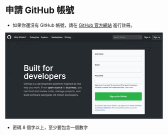# 申請 GitHub 帳號

* 如果你還沒有 GitHub 帳號，請在 [GitHub 官方網站](https://github.com/) 進行註冊。

![](assets/signup.png)

* 密碼 8 個字以上，至少要包含一個數字